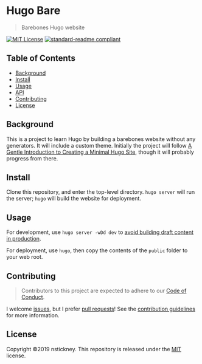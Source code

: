 # Hugo Bare
> Barebones Hugo website

[![MIT License](https://img.shields.io/badge/license-MIT-green.svg)](LICENSE) [![standard-readme compliant](https://img.shields.io/badge/readme%20style-standard-brightgreen.svg)](https://github.com/RichardLitt/standard-readme "RichardLitt/standard-readme")

## Table of Contents
- [Background](#background)
- [Install](#install)
- [Usage](#usage)
- [API](#api)
- [Contributing](#contributing)
- [License](#license)

## Background
This is a project to learn Hugo by building a barebones website without any generators. It will include a custom theme. Initially the project will follow [A Gentle Introduction to Creating a Minimal Hugo Site](https://arunrocks.com/minimal-hugo-site-tutorial/), though it will probably progress from there.

## Install
Clone this repository, and enter the top-level directory. `hugo server` will run the server; `hugo` will build the website for deployment.

## Usage
For development, use `hugo server -wDd dev` to [avoid building draft content in production](https://gohugo.io/getting-started/usage/#dev-vs-deploy-destinations).

For deployment, use `hugo`, then copy the contents of the `public` folder to your web root.

## Contributing
> Contributors to this project are expected to adhere to our [Code of Conduct](CODE_OF_CONDUCT.md "Code of Conduct").

I welcome [issues](docs/issue_template.md "Issue template"), but I prefer [pull requests](dosc/pull_request_template.md "Pull request template")! See the [contribution guidelines](docs/contributing.md "Contributing") for more information.

## License
Copyright ©2019 nstickney. This repository is released under the [MIT](LICENSE) license.
